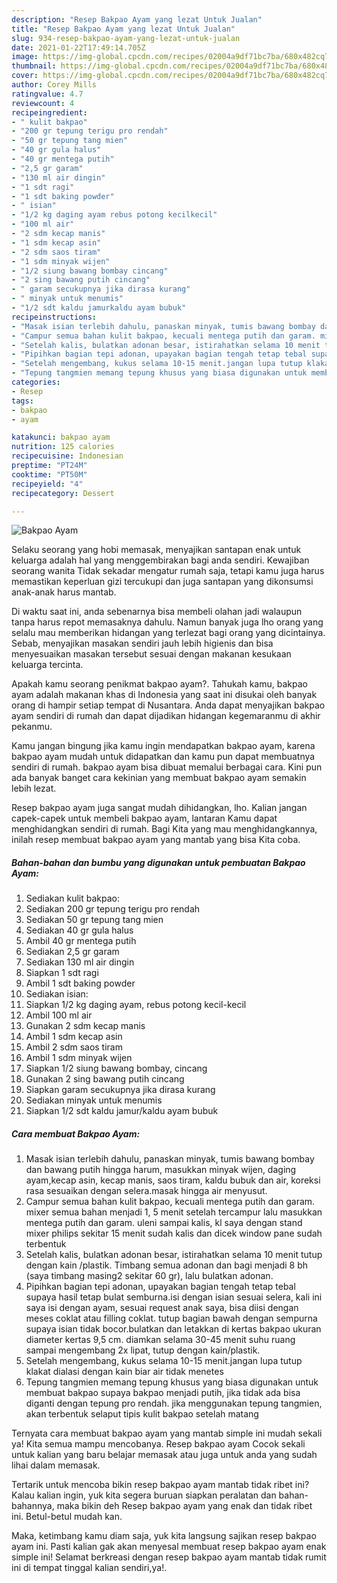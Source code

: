 ```yaml
---
description: "Resep Bakpao Ayam yang lezat Untuk Jualan"
title: "Resep Bakpao Ayam yang lezat Untuk Jualan"
slug: 934-resep-bakpao-ayam-yang-lezat-untuk-jualan
date: 2021-01-22T17:49:14.705Z
image: https://img-global.cpcdn.com/recipes/02004a9df71bc7ba/680x482cq70/bakpao-ayam-foto-resep-utama.jpg
thumbnail: https://img-global.cpcdn.com/recipes/02004a9df71bc7ba/680x482cq70/bakpao-ayam-foto-resep-utama.jpg
cover: https://img-global.cpcdn.com/recipes/02004a9df71bc7ba/680x482cq70/bakpao-ayam-foto-resep-utama.jpg
author: Corey Mills
ratingvalue: 4.7
reviewcount: 4
recipeingredient:
- " kulit bakpao"
- "200 gr tepung terigu pro rendah"
- "50 gr tepung tang mien"
- "40 gr gula halus"
- "40 gr mentega putih"
- "2,5 gr garam"
- "130 ml air dingin"
- "1 sdt ragi"
- "1 sdt baking powder"
- " isian"
- "1/2 kg daging ayam rebus potong kecilkecil"
- "100 ml air"
- "2 sdm kecap manis"
- "1 sdm kecap asin"
- "2 sdm saos tiram"
- "1 sdm minyak wijen"
- "1/2 siung bawang bombay cincang"
- "2 sing bawang putih cincang"
- " garam secukupnya jika dirasa kurang"
- " minyak untuk menumis"
- "1/2 sdt kaldu jamurkaldu ayam bubuk"
recipeinstructions:
- "Masak isian terlebih dahulu, panaskan minyak, tumis bawang bombay dan bawang putih hingga harum, masukkan minyak wijen, daging ayam,kecap asin, kecap manis, saos tiram, kaldu bubuk dan air, koreksi rasa sesuaikan dengan selera.masak hingga air menyusut."
- "Campur semua bahan kulit bakpao, kecuali mentega putih dan garam. mixer semua bahan menjadi 1, 5 menit setelah tercampur lalu masukkan mentega putih dan garam. uleni sampai kalis, kl saya dengan stand mixer philips sekitar 15 menit sudah kalis dan dicek window pane sudah terbentuk"
- "Setelah kalis, bulatkan adonan besar, istirahatkan selama 10 menit tutup dengan kain /plastik. Timbang semua adonan dan bagi menjadi 8 bh (saya timbang masing2 sekitar 60 gr), lalu bulatkan adonan."
- "Pipihkan bagian tepi adonan, upayakan bagian tengah tetap tebal supaya hasil tetap bulat semburna.isi dengan isian sesuai selera, kali ini saya isi dengan ayam, sesuai request anak saya, bisa diisi dengan meses coklat atau filling coklat. tutup bagian bawah dengan sempurna supaya isian tidak bocor.bulatkan dan letakkan di kertas bakpao ukuran diameter kertas 9,5 cm. diamkan selama 30-45 menit suhu ruang sampai mengembang 2x lipat, tutup dengan kain/plastik."
- "Setelah mengembang, kukus selama 10-15 menit.jangan lupa tutup klakat dialasi dengan kain biar air tidak menetes"
- "Tepung tangmien memang tepung khusus yang biasa digunakan untuk membuat bakpao supaya bakpao menjadi putih, jika tidak ada bisa diganti dengan tepung pro rendah. jika menggunakan tepung tangmien, akan terbentuk selaput tipis kulit bakpao setelah matang"
categories:
- Resep
tags:
- bakpao
- ayam

katakunci: bakpao ayam 
nutrition: 125 calories
recipecuisine: Indonesian
preptime: "PT24M"
cooktime: "PT50M"
recipeyield: "4"
recipecategory: Dessert

---
```



![Bakpao Ayam](https://img-global.cpcdn.com/recipes/02004a9df71bc7ba/680x482cq70/bakpao-ayam-foto-resep-utama.jpg)

Selaku seorang yang hobi memasak, menyajikan santapan enak untuk keluarga adalah hal yang menggembirakan bagi anda sendiri. Kewajiban seorang  wanita Tidak sekadar mengatur rumah saja, tetapi kamu juga harus memastikan keperluan gizi tercukupi dan juga santapan yang dikonsumsi anak-anak harus mantab.

Di waktu  saat ini, anda sebenarnya bisa membeli olahan jadi walaupun tanpa harus repot memasaknya dahulu. Namun banyak juga lho orang yang selalu mau memberikan hidangan yang terlezat bagi orang yang dicintainya. Sebab, menyajikan masakan sendiri jauh lebih higienis dan bisa menyesuaikan masakan tersebut sesuai dengan makanan kesukaan keluarga tercinta. 



Apakah kamu seorang penikmat bakpao ayam?. Tahukah kamu, bakpao ayam adalah makanan khas di Indonesia yang saat ini disukai oleh banyak orang di hampir setiap tempat di Nusantara. Anda dapat menyajikan bakpao ayam sendiri di rumah dan dapat dijadikan hidangan kegemaranmu di akhir pekanmu.

Kamu jangan bingung jika kamu ingin mendapatkan bakpao ayam, karena bakpao ayam mudah untuk didapatkan dan kamu pun dapat membuatnya sendiri di rumah. bakpao ayam bisa dibuat memalui berbagai cara. Kini pun ada banyak banget cara kekinian yang membuat bakpao ayam semakin lebih lezat.

Resep bakpao ayam juga sangat mudah dihidangkan, lho. Kalian jangan capek-capek untuk membeli bakpao ayam, lantaran Kamu dapat menghidangkan sendiri di rumah. Bagi Kita yang mau menghidangkannya, inilah resep membuat bakpao ayam yang mantab yang bisa Kita coba.

<!--inarticleads1-->

##### Bahan-bahan dan bumbu yang digunakan untuk pembuatan Bakpao Ayam:

1. Sediakan  kulit bakpao:
1. Sediakan 200 gr tepung terigu pro rendah
1. Sediakan 50 gr tepung tang mien
1. Sediakan 40 gr gula halus
1. Ambil 40 gr mentega putih
1. Sediakan 2,5 gr garam
1. Sediakan 130 ml air dingin
1. Siapkan 1 sdt ragi
1. Ambil 1 sdt baking powder
1. Sediakan  isian:
1. Siapkan 1/2 kg daging ayam, rebus potong kecil-kecil
1. Ambil 100 ml air
1. Gunakan 2 sdm kecap manis
1. Ambil 1 sdm kecap asin
1. Ambil 2 sdm saos tiram
1. Ambil 1 sdm minyak wijen
1. Siapkan 1/2 siung bawang bombay, cincang
1. Gunakan 2 sing bawang putih cincang
1. Siapkan  garam secukupnya jika dirasa kurang
1. Sediakan  minyak untuk menumis
1. Siapkan 1/2 sdt kaldu jamur/kaldu ayam bubuk




<!--inarticleads2-->

##### Cara membuat Bakpao Ayam:

1. Masak isian terlebih dahulu, panaskan minyak, tumis bawang bombay dan bawang putih hingga harum, masukkan minyak wijen, daging ayam,kecap asin, kecap manis, saos tiram, kaldu bubuk dan air, koreksi rasa sesuaikan dengan selera.masak hingga air menyusut.
1. Campur semua bahan kulit bakpao, kecuali mentega putih dan garam. mixer semua bahan menjadi 1, 5 menit setelah tercampur lalu masukkan mentega putih dan garam. uleni sampai kalis, kl saya dengan stand mixer philips sekitar 15 menit sudah kalis dan dicek window pane sudah terbentuk
1. Setelah kalis, bulatkan adonan besar, istirahatkan selama 10 menit tutup dengan kain /plastik. Timbang semua adonan dan bagi menjadi 8 bh (saya timbang masing2 sekitar 60 gr), lalu bulatkan adonan.
1. Pipihkan bagian tepi adonan, upayakan bagian tengah tetap tebal supaya hasil tetap bulat semburna.isi dengan isian sesuai selera, kali ini saya isi dengan ayam, sesuai request anak saya, bisa diisi dengan meses coklat atau filling coklat. tutup bagian bawah dengan sempurna supaya isian tidak bocor.bulatkan dan letakkan di kertas bakpao ukuran diameter kertas 9,5 cm. diamkan selama 30-45 menit suhu ruang sampai mengembang 2x lipat, tutup dengan kain/plastik.
1. Setelah mengembang, kukus selama 10-15 menit.jangan lupa tutup klakat dialasi dengan kain biar air tidak menetes
1. Tepung tangmien memang tepung khusus yang biasa digunakan untuk membuat bakpao supaya bakpao menjadi putih, jika tidak ada bisa diganti dengan tepung pro rendah. jika menggunakan tepung tangmien, akan terbentuk selaput tipis kulit bakpao setelah matang




Ternyata cara membuat bakpao ayam yang mantab simple ini mudah sekali ya! Kita semua mampu mencobanya. Resep bakpao ayam Cocok sekali untuk kalian yang baru belajar memasak atau juga untuk anda yang sudah lihai dalam memasak.

Tertarik untuk mencoba bikin resep bakpao ayam mantab tidak ribet ini? Kalau kalian ingin, yuk kita segera buruan siapkan peralatan dan bahan-bahannya, maka bikin deh Resep bakpao ayam yang enak dan tidak ribet ini. Betul-betul mudah kan. 

Maka, ketimbang kamu diam saja, yuk kita langsung sajikan resep bakpao ayam ini. Pasti kalian gak akan menyesal membuat resep bakpao ayam enak simple ini! Selamat berkreasi dengan resep bakpao ayam mantab tidak rumit ini di tempat tinggal kalian sendiri,ya!.

